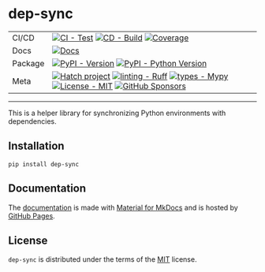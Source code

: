 # dep-sync

| | |
| --- | --- |
| CI/CD | [![CI - Test](https://github.com/ofek/dep-sync/actions/workflows/test.yml/badge.svg)](https://github.com/ofek/dep-sync/actions/workflows/test.yml) [![CD - Build](https://github.com/ofek/dep-sync/actions/workflows/build.yml/badge.svg)](https://github.com/ofek/dep-sync/actions/workflows/build.yml) [![Coverage](https://img.shields.io/codecov/c/gh/ofek/dep-sync?token=0RXD4WAOB3)](https://app.codecov.io/gh/ofek/dep-sync) |
| Docs | [![Docs](https://github.com/ofek/dep-sync/actions/workflows/docs.yml/badge.svg)](https://github.com/ofek/dep-sync/actions/workflows/docs.yml) |
| Package | [![PyPI - Version](https://img.shields.io/pypi/v/dep-sync.svg?logo=pypi&label=PyPI&logoColor=gold)](https://pypi.org/project/dep-sync/) [![PyPI - Python Version](https://img.shields.io/pypi/pyversions/dep-sync.svg?logo=python&label=Python&logoColor=gold)](https://pypi.org/project/dep-sync/) |
| Meta | [![Hatch project](https://img.shields.io/badge/%F0%9F%A5%9A-Hatch-4051b5.svg)](https://github.com/ofek/dep-sync) [![linting - Ruff](https://img.shields.io/endpoint?url=https://raw.githubusercontent.com/astral-sh/ruff/main/assets/badge/v2.json)](https://github.com/astral-sh/ruff) [![types - Mypy](https://img.shields.io/badge/types-Mypy-blue.svg)](https://github.com/python/mypy) [![License - MIT](https://img.shields.io/badge/license-MIT-9400d3.svg)](https://spdx.org/licenses/) [![GitHub Sponsors](https://img.shields.io/github/sponsors/ofek?logo=GitHub%20Sponsors&style=social)](https://github.com/sponsors/ofek) |

-----

This is a helper library for synchronizing Python environments with dependencies.

## Installation

```console
pip install dep-sync
```

## Documentation

The [documentation](https://ofek.dev/dep-sync/) is made with [Material for MkDocs](https://github.com/squidfunk/mkdocs-material) and is hosted by [GitHub Pages](https://docs.github.com/en/pages).

## License

`dep-sync` is distributed under the terms of the [MIT](https://spdx.org/licenses/MIT.html) license.
